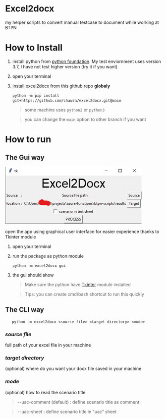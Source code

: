 # Excel2docx
my helper scripts to convert manual testcase to document while working at BTPN

# How to Install

1. install python from [python foundation](https://www.python.org/downloads/). My test enviornment uses version 3.7, I have not test higher version (try it if you want)
2. open your terminal
3. install excel2docx from this github repo <b>globaly</b>
    ```
    python -m pip install git+https://github.com/chawza/excel2docx.git@main
    ```
    > some machine uses ```python2``` or ```python3```

    > you can change the ```main``` option to other branch if you want
    

# How to run
## The Gui way
![Excel2docx in GUI version](/docs/imgs/gui-preview.png)

open the app using graphical user interface for easier experience thanks to Tkinter module

1. open your terminal
2. run the package as python module
   ```
   python -m excel2docx gui
   ```
3. the gui should show

   > Make sure the python have [Tkinter](https://docs.python.org/3/library/tkinter.html) module installed

   > Tips: you can create cmd/bash shortcut to run this quickly

## The CLI way
```
   python -m excel2docx <source file> <target directory> <mode>
```
### <i>source file</i>
full path of your excel file in your machine

### <i>target directory</i>
(optional) where do you want your docx file saved in your machine

### <i>mode</i>
(optional) how to read the scenario title
> --uac-comment (default) : define scenario title as comment

> --uac-sheet : define scenario title in "uac" sheet